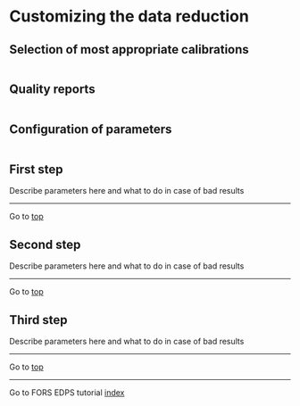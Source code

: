# Customizing the data reduction  <a name="configuration"></a>

## Selection of most appropriate calibrations

```{include} ../common/appropriate_calibrations.md
```
## Quality reports
```{include} ../common/quality_plots.md
```
## Configuration of parameters
```{include} ../common/configure_reduction.md
```


## First step <a name="first_step"> </a>

Describe parameters here and what to do in case of bad results


 ---
Go to [top](#configuration)


## Second step <a name="second_step"> </a>


Describe parameters here and what to do in case of bad results


 ---
Go to [top](#configuration)


## Third step <a name="third_step"> </a>

Describe parameters here and what to do in case of bad results


 ---
Go to [top](#configuration)

 ---
Go to FORS EDPS tutorial [index](../fors/index)